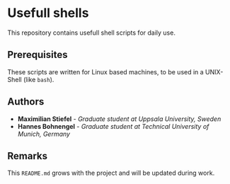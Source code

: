 # Usefull shells

This repository contains usefull shell scripts for daily use.

## Prerequisites

These scripts are written for Linux based machines, to be used in a UNIX-Shell (like `bash`).

## Authors

* **Maximilian Stiefel** - *Graduate student at Uppsala University, Sweden*
* **Hannes Bohnengel** - *Graduate student at Technical University of Munich, Germany*

## Remarks

This `README.md` grows with the project and will be updated during work.
